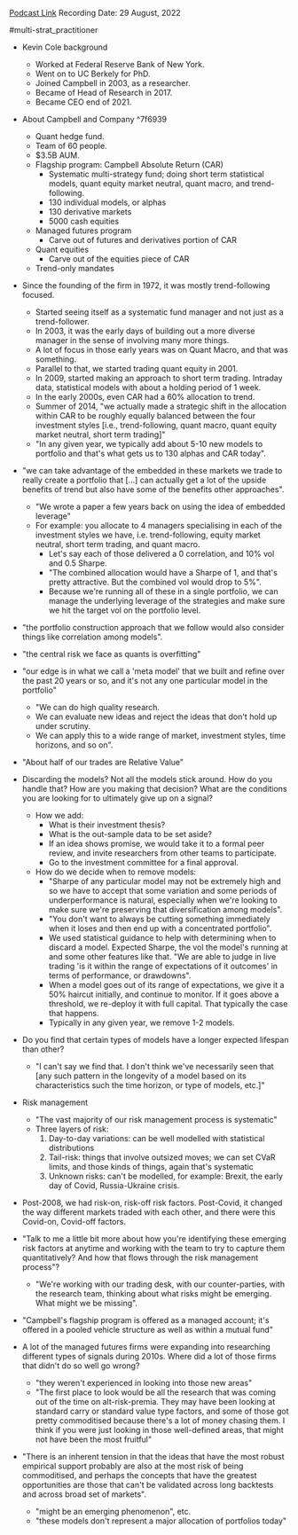 
[Podcast Link](https://podcasts.apple.com/us/podcast/kevin-cole-systematic-multi-strategy-from-100-models-s5e12/id1402620531?i=1000577627685)
Recording Date: 29 August, 2022

#multi-strat_practitioner

- Kevin Cole background
	- Worked at Federal Reserve Bank of New York.
	- Went on to UC Berkely for PhD.
	- Joined Campbell in 2003, as a researcher.
	- Became of Head of Research in 2017.
	- Became CEO end of 2021.

- About Campbell and Company ^7f6939
	- Quant hedge fund.
	- Team of 60 people.
	- $3.5B AUM.
	- Flagship program: Campbell Absolute Return (CAR)
		- Systematic multi-strategy fund; doing short term statistical models, quant equity market neutral, quant macro, and trend-following.
		- 130 individual models, or alphas
		- 130 derivative markets
		- 5000 cash equities
	- Managed futures program
		- Carve out of futures and derivatives portion of CAR
	- Quant equities
		- Carve out of the equities piece of CAR
	- Trend-only mandates

- Since the founding of the firm in 1972, it was mostly trend-following focused.
	- Started seeing itself as a systematic fund manager and not just as a trend-follower.
	- In 2003, it was the early days of building out a more diverse manager in the sense of involving many more things.
	- A lot of focus in those early years was on Quant Macro, and that was something.
	- Parallel to that, we started trading quant equity in 2001.
	- In 2009, started making an approach to short term trading. Intraday data, statistical models with about a holding period of 1 week.
	- In the early 2000s, even CAR had a 60% allocation to trend.
	- Summer of 2014, "we actually made a strategic shift in the allocation within CAR to be roughly equally balanced between the four investment styles [i.e., trend-following, quant macro, quant equity market neutral, short term trading]"
	- "In any given year, we typically add about 5-10 new models to portfolio and that's what gets us to 130 alphas and CAR today".
- "we can take advantage of the embedded in these markets we trade to really create a portfolio that […] can actually get a lot of the upside benefits of trend but also have some of the benefits other approaches".
	- "We wrote a paper a few years back on using the idea of embedded leverage"
	- For example: you allocate to 4 managers specialising in each of the investment styles we have, i.e. trend-following, equity market neutral, short term trading, and quant macro.
		- Let's say each of those delivered a 0 correlation, and 10% vol and 0.5 Sharpe.
		- "The combined allocation would have a Sharpe of 1, and that's pretty attractive. But the combined vol would drop to 5%".
		- Because we're running all of these in a single portfolio, we can manage the underlying leverage of the strategies and make sure we hit the target vol on the portfolio level.
- "the portfolio construction approach that we follow would also consider things like correlation among models".
- "the central risk we face as quants is overfitting"
- "our edge is in what we call a 'meta model' that we built and refine over the past 20 years or so, and it's not any one particular model in the portfolio"
	- "We can do high quality research.
	- We can evaluate new ideas and reject the ideas that don't hold up under scrutiny.
	- We can apply this to a wide range of market, investment styles, time horizons, and so on".
- "About half of our trades are Relative Value"
- Discarding the models? Not all the models stick around. How do you handle that? How are you making that decision? What are the conditions you are looking for to ultimately give up on a signal?
	- How we add:
		- What is their investment thesis?
		- What is the out-sample data to be set aside?
		- If an idea shows promise, we would take it to a formal peer review, and invite researchers from other teams to participate.
		- Go to the investment committee for a final approval.
	- How do we decide when to remove models:
		- "Sharpe of any particular model may not be extremely high and so we have to accept that some variation and some periods of underperformance is natural, especially when we're looking to make sure we're preserving that diversification among models".
		- "You don't want to always be cutting something immediately when it loses and then end up with a concentrated portfolio".
		- We used statistical guidance to help with determining when to discard a model. Expected Sharpe, the vol the model's running at and some other features like that. "We are able to judge in live trading 'is it within the range of expectations of it outcomes' in terms of performance, or drawdowns".
		- When a model goes out of its range of expectations, we give it a 50% haircut initially, and continue to monitor. If it goes above a threshold, we re-deploy it with full capital. That typically the case that happens.
		- Typically in any given year, we remove 1-2 models.

-   Do you find that certain types of models have a longer expected lifespan than other?
	- "I can't say we find that. I don't think we've necessarily seen that [any such pattern in the longevity of a model based on its characteristics such the time horizon, or type of models, etc.]"

-   Risk management
	- "The vast majority of our risk management process is systematic"
	- Three layers of risk:
		1.  Day-to-day variations: can be well modelled with statistical distributions
		2.  Tail-risk: things that involve outsized moves; we can set CVaR limits, and those kinds of things, again that's systematic
		3.  Unknown risks: can't be modelled, for example: Brexit, the early day of Covid, Russia-Ukraine crisis.
- Post-2008, we had risk-on, risk-off risk factors. Post-Covid, it changed the way different markets traded with each other, and there were this Covid-on, Covid-off factors.
- "Talk to me a little bit more about how you're identifying these emerging risk factors at anytime and working with the team to try to capture them quantitatively? And how that flows through the risk management process"?
	- "We're working with our trading desk, with our counter-parties, with the research team, thinking about what risks might be emerging. What might we be missing".

- "Campbell's flagship program is offered as a managed account; it's offered in a pooled vehicle structure as well as within a mutual fund"
- A lot of the managed futures firms were expanding into researching different types of signals during 2010s. Where did a lot of those firms that didn't do so well go wrong?
	- "they weren't experienced in looking into those new areas"
	- "The first place to look would be all the research that was coming out of the time on alt-risk-premia. They may have been looking at standard carry or standard value type factors, and some of those got pretty commoditised because there's a lot of money chasing them. I think if you were just looking in those well-defined areas, that might not have been the most fruitful"

- "There is an inherent tension in that the ideas that have the most robust empirical support probably are also at the most risk of being commoditised, and perhaps the concepts that have the greatest opportunities are those that can't be validated across long backtests and across broad set of markets".
	- "might be an emerging phenomenon", etc.
	- "these models don't represent a major allocation of portfolios today"